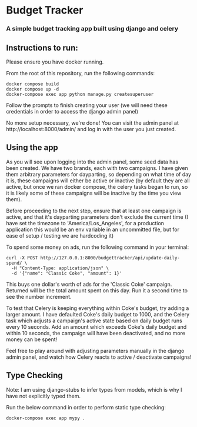 # Budget Tracker

### A simple budget tracking app built using django and celery

## Instructions to run:

Please ensure you have docker running.

From the root of this repository, run the following commands:

```
docker compose build
docker compose up -d
docker-compose exec app python manage.py createsuperuser
```

Follow the prompts to finish creating your user (we will need these credentials in order to access the django admin panel)

No more setup necessary, we're done! You can visit the admin panel at http://localhost:8000/admin/ and log in with the user you just created.

## Using the app

As you will see upon logging into the admin panel, some seed data has been created. We have two brands, each with two campaigns. I have given them arbitrary parameters for dayparting, so depending on what time of day it is, these campaigns will either be active or inactive (by default they are all active, but once we ran docker compose, the celery tasks began to run, so it is likely some of these campaigns will be inactive by the time you view them).

Before proceeding to the next step, ensure that at least one campaign is active, and that it's dayparting parameters don't exclude the current time (I have set the timezone to 'America/Los_Angeles', for a production application this would be an env variable in an uncommitted file, but for ease of setup / testing we are hardcoding it)

To spend some money on ads, run the following command in your terminal:

```
curl -X POST http://127.0.0.1:8000/budgettracker/api/update-daily-spend/ \
  -H "Content-Type: application/json" \
  -d '{"name": "Classic Coke", "amount": 1}'
```

This buys one dollar's worth of ads for the 'Classic Coke' campaign. Returned will be the total amount spent on this day. Run it a second time to see the number increment.

To test that Celery is keeping everything within Coke's budget, try adding a larger amount. I have defaulted Coke's daily budget to 1000, and the Celery task which adjusts a campaign's active state based on daily budget runs every 10 seconds. Add an amount which exceeds Coke's daily budget and within 10 seconds, the campaign will have been deactivated, and no more money can be spent!

Feel free to play around with adjusting parameters manually in the django admin panel, and watch how Celery reacts to active / deactivate campaigns!

## Type Checking

Note: I am using django-stubs to infer types from models, which is why I have not explicitly typed them.

Run the below command in order to perform static type checking:

```
docker-compose exec app mypy .
```
